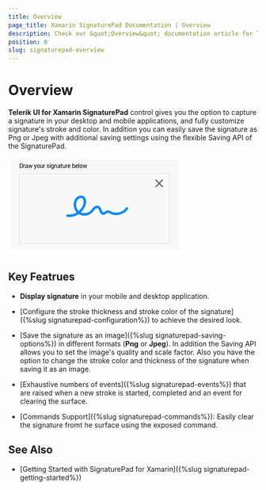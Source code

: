 ```yaml
---
title: Overview
page_title: Xamarin SignaturePad Documentation | Overview
description: Check our &quot;Overview&quot; documentation article for Telerik SignaturePad for Xamarin control.
position: 0
slug: signaturepad-overview
---
```


# Overview

**Telerik UI for Xamarin SignaturePad** control gives you the option to capture a signature in your desktop and mobile applications, and fully customize signature's stroke and color. In addition you can easily save the signature as Png or Jpeg with additional saving settings using the flexible Saving API of the SignaturePad.  

![SignaturePad Overview](images/signaturepad-overview.png)

## Key Featrues

* **Display signature** in your mobile and desktop application.

* [Configure the stroke thickness and stroke color of the signature]({%slug signaturepad-configuration%}) to achieve the desired look.
 
* [Save the signature as an image]({%slug signaturepad-saving-options%}) in different formats (**Png** or **Jpeg**). In addition the Saving API allows you to set the image's quality and scale factor. Also you have the option to change the stroke color and thickness of the signature when saving it as an image.

* [Exhaustive numbers of events]({%slug signaturepad-events%}) that are raised when a new stroke is started, completed and an event for clearing the surface.  

* [Commands Support]({%slug signaturepad-commands%}): Easily clear the signature fromt he surface using the exposed command. 

## See Also

- [Getting Started with SignaturePad for Xamarin]({%slug signaturepad-getting-started%})